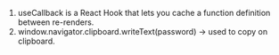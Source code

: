 1. useCallback is a React Hook that lets you cache a function definition between re-renders.
2. window.navigator.clipboard.writeText(password) -> used to copy on clipboard.
